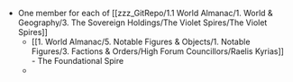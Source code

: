 - One member for each of [[zzz_GitRepo/1.1 World Almanac/1. World & Geography/3. The Sovereign Holdings/The Violet Spires/The Violet Spires]]
	- [[1. World Almanac/5.  Notable Figures & Objects/1. Notable Figures/3. Factions & Orders/High Forum Councillors/Raelis Kyrias]] - The Foundational Spire
	- 